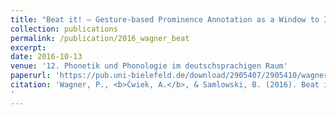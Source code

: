 ```yaml
---
title: "Beat it! – Gesture-based Prominence Annotation as a Window to Individual Prosody Processing Strategies"
collection: publications
permalink: /publication/2016_wagner_beat
excerpt:
date: 2016-10-13
venue: '12. Phonetik und Phonologie im deutschsprachigen Raum'
paperurl: 'https://pub.uni-bielefeld.de/download/2905407/2905410/wagner_cwiek_samlowski2016.pdf'
citation: 'Wagner, P., <b>Ćwiek, A.</b>, & Samlowski, B. (2016). Beat it! – Gesture-based Prominence Annotation as a Window to Individual Prosody Processing Strategies. <i>Tagungsband der 12. Tagung Phonetik und Phonologie im deutschsprachigen Raum</i>, 211-214.
'
---
```

